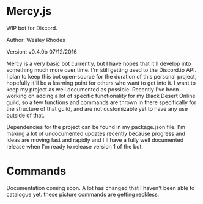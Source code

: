 # Mercy.js
WIP bot for Discord.

Author: Wesley Rhodes

Version: v0.4.0b 07/12/2016

Mercy is a very basic bot currently, but I have hopes that it'll develop into something much more over time.  I'm still getting used to the Discord.io API.  I plan to keep this bot open-source for the duration of this personal project, hopefully it'll be a learning point for others who want to get into it.  I want to keep my project as well documented as possible.  Recently I've been working on adding a lot of specific functionality for my Black Desert Online guild, so a few functions and commands are thrown in there specifically for the structure of that guild, and are not customizable yet to have any use outside of that.

Dependencies for the project can be found in my package.json file.  I'm making a lot of undocumented updates recently because progress and ideas are moving fast and rapidly and I'll have a fully well documented release when I'm ready to release version 1 of the bot.

# Commands

Documentation coming soon.  A lot has changed that I haven't been able to catalogue yet.  these picture commands are getting reckless.
